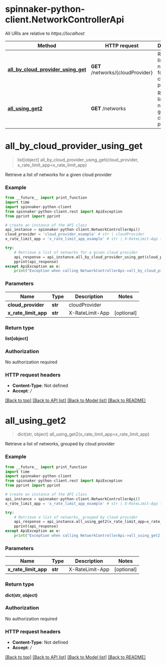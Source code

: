 # spinnaker-python-client.NetworkControllerApi

All URIs are relative to *https://localhost*

Method | HTTP request | Description
------------- | ------------- | -------------
[**all_by_cloud_provider_using_get**](NetworkControllerApi.md#all_by_cloud_provider_using_get) | **GET** /networks/{cloudProvider} | Retrieve a list of networks for a given cloud provider
[**all_using_get2**](NetworkControllerApi.md#all_using_get2) | **GET** /networks | Retrieve a list of networks, grouped by cloud provider


# **all_by_cloud_provider_using_get**
> list[object] all_by_cloud_provider_using_get(cloud_provider, x_rate_limit_app=x_rate_limit_app)

Retrieve a list of networks for a given cloud provider

### Example
```python
from __future__ import print_function
import time
import spinnaker-python-client
from spinnaker-python-client.rest import ApiException
from pprint import pprint

# create an instance of the API class
api_instance = spinnaker-python-client.NetworkControllerApi()
cloud_provider = 'cloud_provider_example' # str | cloudProvider
x_rate_limit_app = 'x_rate_limit_app_example' # str | X-RateLimit-App (optional)

try:
    # Retrieve a list of networks for a given cloud provider
    api_response = api_instance.all_by_cloud_provider_using_get(cloud_provider, x_rate_limit_app=x_rate_limit_app)
    pprint(api_response)
except ApiException as e:
    print("Exception when calling NetworkControllerApi->all_by_cloud_provider_using_get: %s\n" % e)
```

### Parameters

Name | Type | Description  | Notes
------------- | ------------- | ------------- | -------------
 **cloud_provider** | **str**| cloudProvider | 
 **x_rate_limit_app** | **str**| X-RateLimit-App | [optional] 

### Return type

**list[object]**

### Authorization

No authorization required

### HTTP request headers

 - **Content-Type**: Not defined
 - **Accept**: */*

[[Back to top]](#) [[Back to API list]](../README.md#documentation-for-api-endpoints) [[Back to Model list]](../README.md#documentation-for-models) [[Back to README]](../README.md)

# **all_using_get2**
> dict(str, object) all_using_get2(x_rate_limit_app=x_rate_limit_app)

Retrieve a list of networks, grouped by cloud provider

### Example
```python
from __future__ import print_function
import time
import spinnaker-python-client
from spinnaker-python-client.rest import ApiException
from pprint import pprint

# create an instance of the API class
api_instance = spinnaker-python-client.NetworkControllerApi()
x_rate_limit_app = 'x_rate_limit_app_example' # str | X-RateLimit-App (optional)

try:
    # Retrieve a list of networks, grouped by cloud provider
    api_response = api_instance.all_using_get2(x_rate_limit_app=x_rate_limit_app)
    pprint(api_response)
except ApiException as e:
    print("Exception when calling NetworkControllerApi->all_using_get2: %s\n" % e)
```

### Parameters

Name | Type | Description  | Notes
------------- | ------------- | ------------- | -------------
 **x_rate_limit_app** | **str**| X-RateLimit-App | [optional] 

### Return type

**dict(str, object)**

### Authorization

No authorization required

### HTTP request headers

 - **Content-Type**: Not defined
 - **Accept**: */*

[[Back to top]](#) [[Back to API list]](../README.md#documentation-for-api-endpoints) [[Back to Model list]](../README.md#documentation-for-models) [[Back to README]](../README.md)

